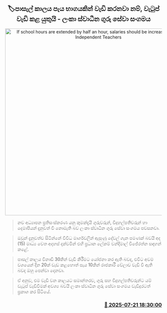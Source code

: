 <p align='center'><b><h2 align='center' title='If school hours are extended by half an hour, salaries should be increased - Lanka Independent Teachers' Service Union'>🏷පාසැල් කාලය පැය භාගයකින් වැඩි කරනවා නම්, වැටුප් වැඩි කළ යුතුයි - ලංකා ස්වාධීන ගුරු සේවා සංගමය</h2></b></p>
<p align='center'><img src='https://helakuru.sgp1.cdn.digitaloceanspaces.com/esana/images/lib/chandimal-wijesinhe-iop.jpg' width='600' alt='If school hours are extended by half an hour, salaries should be increased - Lanka Independent Teachers' Service Union'></p>

> නව අධ්‍යාපන ප්‍රතිසංස්කරණ යනු කුමක්දැයි ගුරුවරුන්, විදුහල්පතිවරුන් හා දෙමාපියන් දැනුවත් වී නොමැති බව ලංකා ස්වාධීන ගුරු සේවා සංගමය පවසනවා.

> ඔවුන් දැනුවත්ව සිටින්නේ විවිධ මාර්ගවලින් ඇසුණු දේවල් ගැන පමණක් බවයි අද (15) මාධ්‍ය වෙත අදහස් දක්වමින් එහි ප්‍රධාන ලේකම් චන්දිමාල් විජේරත්න සඳහන් කළේ.

> පාසල් කාලය විනාඩි 30කින් වැඩි කිරීමට යෝජනා කර ඇති බවද, එවිට අවම වශයෙන් දින 20ක් වැඩ කළහොත් පැය 10කින් රාජකාරී වේලාව වැඩි වී ඇති බවද ඔහු පෙන්වා දෙනවා.

> ඒ අනුව, එම වැඩි වන කාලයට සමාන්තරව, ගුරු සහ විදුහල්පතිවරුන්ට යම් වැටුප් වැඩිවීමක් අවශ්‍ය බවයි ලංකා ස්වාධීන ගුරු සේවා සංගමය වැඩිදුරටත් ප්‍රකාශ කර සිටියේ.



<h3 align='right'><a href='https://www.helakuru.lk/esana/p/112034/'>📅 2025-07-21 18:30:00</a></h3>
